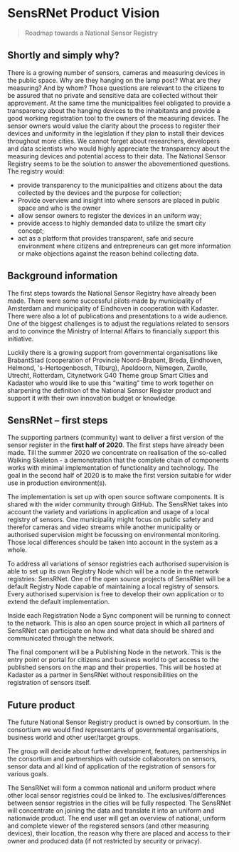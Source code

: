 # SensRNet Product Vision

> Roadmap towards a National Sensor Registry

## Shortly and simply why?

There is a growing number of sensors, cameras and measuring devices in the
public space. Why are they hanging on the lamp post? What are they measuring?
And by whom? Those questions are relevant to the citizens to be assured that no
private and sensitive data are collected without their approvement. At the same
time the municipalities feel obligated to provide a transparency about the
hanging devices to the inhabitants and provide a good working registration tool
to the owners of the measuring devices. The sensor owners would value the
clarity about the process to register their devices and uniformity in the
legislation if they plan to install their devices throughout more cities. We
cannot forget about researchers, developers and data scientists who would highly
appreciate the transparency about the measuring devices and potential access to
their data. The National Sensor Registry seems to be the solution to answer the
abovementioned questions. The registry would:
-   provide transparency to the municipalities and citizens about the data
    collected by the devices and the purpose for collection; 
-   Provide overview and insight into where sensors are placed in public space
    and who is the owner
-	allow sensor owners to register the devices in an uniform way; 
-	provide access to highly demanded data to utilize the smart city concept; 
-   act as a platform that provides transparent, safe and secure environment
    where citizens and entrepreneurs can get more information or make objections
    against the reason behind collecting data.

## Background information

The first steps towards the National Sensor Registry have already been made.
There were some successful pilots made by municipality of Amsterdam and
municipality of Eindhoven in cooperation with Kadaster. There were also a lot of
publications and presentations to a wide audience.  One of the biggest
challenges is to adjust the regulations related to sensors and to convince the
Ministry of Internal Affairs to financially support this initiative. 

Luckily there is a growing support from governmental organisations like
BrabantStad (cooperation of Provincie Noord-Brabant, Breda, Eindhoven, Helmond,
's-Hertogenbosch, Tilburg), Apeldoorn, Nijmegen, Zwolle, Utrecht, Rotterdam,
Citynetwork G40 Theme group Smart Cities and Kadaster who would like to use this
“waiting” time to work together on sharpening the definition of the National
Sensor Register product and support it with their own innovation budget or
knowledge.

## SensRNet – first steps

The supporting partners (community) want to deliver a first version of the
sensor register in the **first half of 2020**. The first steps have already been
made. Till the summer 2020 we concentrate on realisation of the so-called
Walking Skeleton - a demonstration that the complete chain of components works
with minimal implementation of functionality and technology. The goal in the
second half of 2020 is to make the first version suitable for wider use in
production environment(s). 

The implementation is set up with open source software components. It is shared
with the wider community through GitHub. The SensRNet takes into account the
variety and variations in application and usage of a local registry of sensors.
One municipality might focus on public safety and therefor cameras and video
streams while another municipality or authorised supervision might be focussing
on environmental monitoring. Those local differences should be taken into
account in the system as a whole.

To address all variations of sensor registries each authorised supervision is
able to set up its own Registry Node which will be a node in the network
registries: SensRNet. One of the open source projects of SensRNet will be a
default Registry Node capable of maintaining a local registry of sensors. Every
authorised supervision is free to develop their own application or to extend the
default implementation.

Inside each Registration Node a Sync component will be running to connect to the
network. This is also an open source project in which all partners of SensRNet
can participate on how and what data should be shared and communicated through
the network.

The final component will be a Publishing Node in the network. This is the entry
point or portal for citizens and business world to get access to the published
sensors on the map and their properties. This will be hosted at Kadaster as a
partner in SensRNet without responsibilities on the registration of sensors
itself.

## Future product

The future National Sensor Registry product is owned by consortium. In the
consortium we would find representants of governmental organisations, business
world and other user/target groups. 

The group will decide about further development, features, partnerships in the
consortium and partnerships with outside collaborators on sensors, sensor data
and all kind of application of the registration of sensors for various goals.

The SensRNet will form a common national and uniform product where other local
sensor registries could be linked to. The exclusives/differences between sensor
registries in the cities will be fully respected. The SensRNet will concentrate
on joining the data and translate it into an uniform and nationwide product. The
end user will get an overview of national, uniform and complete viewer of the
registered sensors (and other measuring devices), their location, the reason why
there are placed and access to their owner and produced data (if not restricted
by security or privacy).
